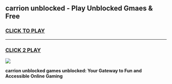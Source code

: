 
## carrion unblocked - Play Unblocked Gmaes & Free
<h3>
<a href="https://news.freeplayer.one?title=carrion_unblocked&ref=16F">CLICK TO PLAY</a></h3>
<hr>

<h3>
<a href="https://news.freeplayer.one?title=carrion_unblocked&ref=16F">CLICK 2 PLAY</a>
  
</h3>

<a href="https://news.freeplayer.one?title=carrion_unblocked&ref=16F/"><img src="https://clearcache.store/games.png"></a>


**carrion unblocked games unblocked: Your Gateway to Fun and Accessible Online Gaming**
